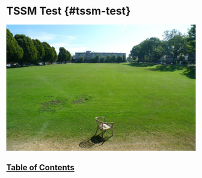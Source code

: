 # TSSM Test {#tssm-test}

![](/assets/templeton-from-backfield.jpg)

## [Table of Contents](SUMMARY.md)



